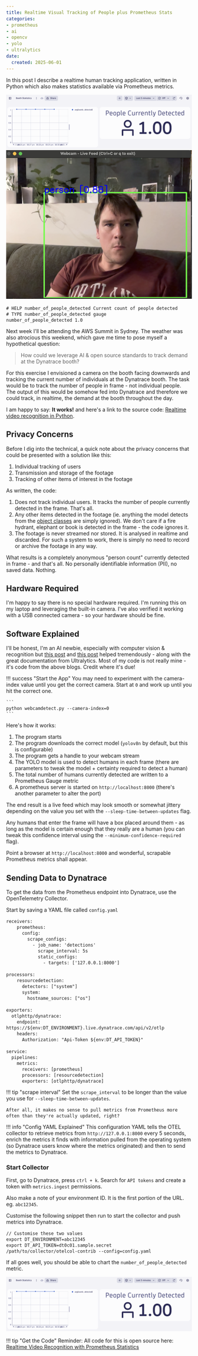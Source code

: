 ```yaml
---
title: Realtime Visual Tracking of People plus Prometheus Stats
categories:
- prometheus
- ai
- opencv
- yolo
- ultralytics
date:
  created: 2025-06-01
---
```


In this post I describe a realtime human tracking application, written in Python which also makes statistics available via Prometheus metrics.

![dynatrace dashboard](../images/postimages/realtime-visual-detection-dt-dashboard.png)
![image detection](../images/postimages/realtime-visual-detection.png)

```
# HELP number_of_people_detected Current count of people detected
# TYPE number_of_people_detected gauge
number_of_people_detected 1.0
```

<!-- more -->

Next week I'll be attending the AWS Summit in Sydney. The weather was also atrocious this weekend, which gave me time to pose myself a hypothetical question:

> How could we leverage AI & open source standards to track demand at the Dynatrace booth?

For this exercise I envisioned a camera on the booth facing downwards and tracking the current number of individuals at the Dynatrace booth. The task would be to track the number of people in frame - not individual people. The output of this would be somehow fed into Dynatrace and therefore we could track, in realtime, the demand at the booth throughout the day.

I am happy to say: **It works!** and here's a link to the source code: [Realtime video recognition in Python](https://github.com/agardnerIT/video-recognition-prometheus).

## Privacy Concerns

Before I dig into the technical, a quick note about the privacy concerns that could be presented with a solution like this:

1. Individual tracking of users
1. Transmission and storage of the footage
1. Tracking of other items of interest in the footage

As written, the code:

1. Does not track individual users. It tracks the number of people currently detected in the frame. That's all.
1. Any other items detected in the footage (ie. anything the model detects from the [object classes](https://github.com/agardnerIT/video-recognition-prometheus/blob/9bb63ca451a50b4b688cadc285db9c03f6864026/webcamdetect.py#L30) are simply ignored). We don't care if a fire hydrant, elephant or book is detected in the frame - the code ignores it.
1. The footage is never streamed nor stored. It is analysed in realtime and discarded. For such a system to work, there is simply no need to record or archive the footage in any way.

What results is a completely anonymous "person count" currently detected in frame - and that's all. No personally identifiable information (PII), no saved data. Nothing.


## Hardware Required

I'm happy to say there is no special hardware required. I'm running this on my laptop and leveraging the built-in camera. I've also verified it working with a USB connected camera - so your hardware should be fine.

## Software Explained

I'll be honest, I'm an AI newbie, especially with computer vision & recognition but [this post](https://dipankarmedh1.medium.com/real-time-object-detection-with-yolo-and-webcam-enhancing-your-computer-vision-skills-861b97c78993) and [this post](https://datalab.medium.com/yolov8-detection-from-webcam-step-by-step-cpu-d590a0700e36) helped tremendously - along with the great documentation from Ultralytics. Most of my code is not really mine - it's code from the above blogs. Credit where it's due!

!!! success "Start the App"
    You may need to experiment with the camera-index value until you get the correct camera. Start at `0` and work up until you hit the correct one.

    ```
    python webcamdetect.py --camera-index=0
    ```

Here's how it works:

1. The program starts
1. The program downloads the correct model (`yolov8n` by default, but this is configurable)
1. The program gets a handle to your webcam stream
1. The YOLO model is used to detect humans in each frame (there are parameters to tweak the model + certainty required to detect a human)
1. The total number of humans currently detected are written to a Prometheus Gauge metric
1. A prometheus server is started on `http://localhost:8000` (there's another parameter to alter the port)

The end result is a live feed which may look smooth or somewhat jittery depending on the value you set with the `--sleep-time-between-updates` flag.

Any humans that enter the frame will have a box placed around them - as long as the model is certain enough that they really are a human (you can tweak this confidence interval using the `--minimum-confidence-required` flag).

Point a browser at `http://localhost:8000` and wonderful, scrapable Prometheus metrics shall appear.

## Sending Data to Dynatrace

To get the data from the Prometheus endpoint into Dynatrace, use the OpenTelemetry Collector.

Start by saving a YAML file called `config.yaml`

```
receivers:
    prometheus:
      config:
        scrape_configs:
          - job_name: 'detections'
            scrape_interval: 5s
            static_configs:
              - targets: ['127.0.0.1:8000']

processors:
    resourcedetection:
      detectors: ["system"]
      system:
        hostname_sources: ["os"]
          
exporters:
  otlphttp/dynatrace:
    endpoint: https://${env:DT_ENVIRONMENT}.live.dynatrace.com/api/v2/otlp
    headers:
      Authorization: "Api-Token ${env:DT_API_TOKEN}"

service:
  pipelines:
    metrics:
      receivers: [prometheus]
      processors: [resourcedetection]
      exporters: [otlphttp/dynatrace]
```

!!! tip "scrape interval"
    Set the `scrape_interval` to be longer than the value you use for `--sleep-time-between-updates`.
    
    After all, it makes no sense to pull metrics from Prometheus more often than they're actually updated, right?

!!! info "Config YAML Explained"
    This configuration YAML tells the OTEL collector to retrieve metrics from `http://127.0.0.1:8000` every 5 seconds, enrich the metrics it finds with information pulled from the operating system (so Dynatrace users know where the metrics originated) and then to send the metrics to Dynatrace.

### Start Collector

First, go to Dynatrace, press `ctrl + k`. Search for `API tokens` and create a token with `metrics.ingest` permissions.

Also make a note of your environment ID. It is the first portion of the URL. eg. `abc12345`.

Customise the following snippet then run to start the collector and push metrics into Dynatrace.

```
// Customise these two values
export DT_ENVIRONMENT=abc12345
export DT_API_TOKEN=dt0c01.sample.secret
/path/to/collector/otelcol-contrib --config=config.yaml
```

If all goes well, you should be able to chart the `number_of_people_detected` metric.

![dynatrace dashboard](../images/postimages/realtime-visual-detection-dt-dashboard.png)

!!! tip "Get the Code"
    Reminder: All code for this is open source here: [Realtime Video Recognition with Prometheus Statistics](https://github.com/agardnerIT/video-recognition-prometheus)